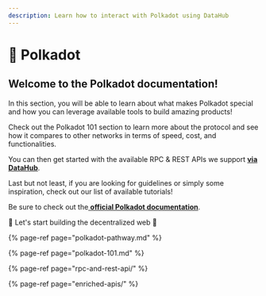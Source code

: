 ```yaml
---
description: Learn how to interact with Polkadot using DataHub
---
```


# 🍡 Polkadot

## Welcome to the Polkadot documentation!

In this section, you will be able to learn about what makes Polkadot special and how you can leverage available tools to build amazing products!

Check out the Polkadot 101 section to learn more about the protocol and see how it compares to other networks in terms of speed, cost, and functionalities.

You can then get started with the available RPC & REST APIs we support [**via DataHub**](https://datahub.figment.io/sign_up?service=polkadot).

Last but not least, if you are looking for guidelines or simply some inspiration, check out our list of available tutorials!

Be sure to check out the[ **official Polkadot documentation**](https://wiki.polkadot.network/en/).

🚀 Let's start building the decentralized web 🚀

{% page-ref page="polkadot-pathway.md" %}

{% page-ref page="polkadot-101.md" %}

{% page-ref page="rpc-and-rest-api/" %}

{% page-ref page="enriched-apis/" %}



